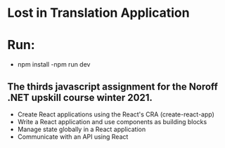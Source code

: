 # Lost in Translation Application

# Run:
- npm install
-npm run dev 

## The thirds javascript assignment for the Noroff .NET upskill course winter 2021. 
- Create React applications using the React's CRA (create-react-app)
- Write a React application and use components as building blocks
- Manage state globally in a React application
- Communicate with an API using React



